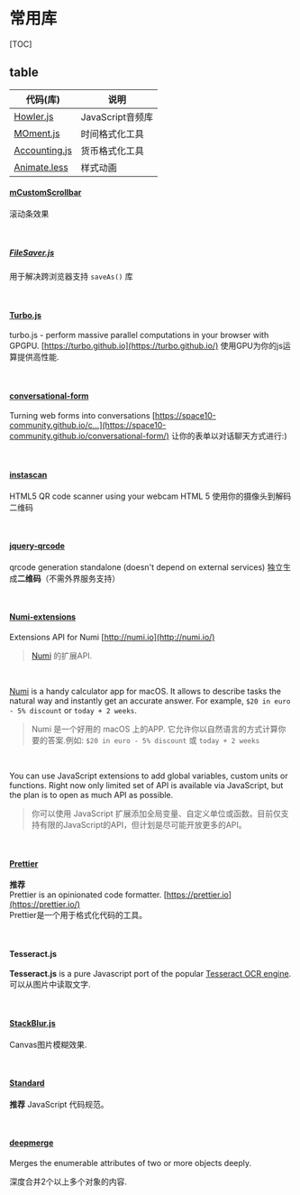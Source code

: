 # 常用库

[TOC]

## table 

| 代码(库)                                    | 说明            |
| ---------------------------------------- | ------------- |
| [Howler.js](https://github.com/goldfire/howler.js) | JavaScript音频库 |
| [MOment.js](http://momentjs.cn/docs/)    | 时间格式化工具       |
| [Accounting.js](http://openexchangerates.github.io/accounting.js/) | 货币格式化工具       |
| [Animate.less](https://github.com/machito/animate.less) | 样式动画          |

#### [mCustomScrollbar](http://manos.malihu.gr/jquery-custom-content-scroller/)
滚动条效果

<br/>

##### [FileSaver.js](https://github.com/eligrey/FileSaver.js) 
用于解决跨浏览器支持 `saveAs()` 库    

<br/>

#### [Turbo.js](https://github.com/turbo/js)
turbo.js - perform massive parallel computations in your browser with GPGPU. [https://turbo.github.io](https://turbo.github.io/)
使用GPU为你的js运算提供高性能.

<br/>

#### [conversational-form](https://space10-community.github.io/conversational-form/)
Turning web forms into conversations [https://space10-community.github.io/c…](https://space10-community.github.io/conversational-form/)
让你的表单以对话聊天方式进行:)

<br/>

#### [instascan](https://github.com/schmich/instascan)
HTML5 QR code scanner using your webcam
HTML 5 使用你的摄像头到解码二维码

<br/>

#### [jquery-qrcode](https://github.com/jeromeetienne/jquery-qrcode)
qrcode generation standalone (doesn't depend on external services)
独立生成**二维码**（不需外界服务支持）

<br/>

#### [Numi-extensions](https://github.com/nikolaeu/numi-extensions)
Extensions API for Numi [http://numi.io](http://numi.io/)
> [Numi](http://numi.io) 的扩展API. 

<br/>

[Numi](http://numi.io/) is a handy calculator app for macOS. It allows to describe tasks the natural way and instantly get an accurate answer. For example, `$20 in euro - 5% discount` or `today + 2 weeks`.  
> Numi 是一个好用的 macOS 上的APP. 它允许你以自然语言的方式计算你要的答案.例如: `$20 in euro - 5% discount` 或 `today + 2 weeks`

<br/>

You can use JavaScript extensions to add global variables, custom units or functions. Right now only limited set of API is available via JavaScript, but the plan is to open as much API as possible.
> 你可以使用 JavaScript 扩展添加全局变量、自定义单位或函数。目前仅支持有限的JavaScript的API，但计划是尽可能开放更多的API。

<br/>

#### [Prettier](https://github.com/prettier/prettier) 
**推荐**  
Prettier is an opinionated code formatter. [https://prettier.io](https://prettier.io/)  
Prettier是一个用于格式化代码的工具。

<br/>

#### Tesseract.js
**Tesseract.js** is a pure Javascript port of the popular [Tesseract OCR engine](https://github.com/tesseract-ocr/tesseract).
可以从图片中读取文字.

<br/>

#### [StackBlur.js](http://www.quasimondo.com/StackBlurForCanvas/StackBlurDemo.html)
Canvas图片模糊效果.

<br/>

#### [Standard](https://github.com/standard/standard)
**推荐**
JavaScript 代码规范。

<br/>



#### [deepmerge](https://www.npmjs.com/package/deepmerge)

Merges the enumerable attributes of two or more objects deeply.

深度合并2个以上多个对象的内容.



